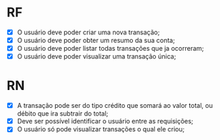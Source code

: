 # RF

- [x] O usuário deve poder criar uma nova transação;
- [x] O usuário deve poder obter um resumo da sua conta;
- [x] O usuário deve poder listar todas transações que ja ocorreram;
- [x] O usuário deve poder visualizar uma transação única;

# RN

- [x] A transação pode ser do tipo crédito que somará ao valor total, ou débito que ira subtrair do total;
- [x] Deve ser possível identificar o usuário entre as requisições;
- [x] O usuário só pode visualizar transações o qual ele criou;